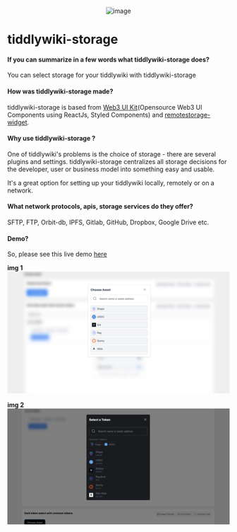 <p align="center">
 <img src="https://user-images.githubusercontent.com/123137817/213959049-8438046f-e946-4d49-ba9d-c9b5eb8376ad.png" alt="image">
</p>

# tiddlywiki-storage
#### If you can summarize in a few words what tiddlywiki-storage does?
You can select storage for your tiddlywiki with tiddlywiki-storage

#### How was tiddlywiki-storage made?
tiddlywiki-storage is based from [Web3 UI Kit](https://github.com/devzstudio/Web3UIKit/)(Opensource Web3 UI Components using ReactJs, Styled Components) and [remotestorage-widget](https://github.com/remotestorage/remotestorage-widget). 

#### Why use tiddlywiki-storage ?
One of tiddlywiki's problems is the choice of storage - there are several plugins and settings. tiddlywiki-storage centralizes all storage decisions for the developer, user or business model into something easy and usable.

It's a great option for setting up your tiddlywiki locally, remotely or on a network.

#### What network protocols, apis, storage services do they offer?
SFTP, FTP, Orbit-db, IPFS, Gitlab, GitHub, Dropbox, Google Drive etc.

#### Demo?
So, please see this live demo [here](https://tiddlywiki-storage.netlify.app/)

**img 1**
![image](./screenshot/example1.png)

**img 2**
![image](./screenshot/example2.png)
